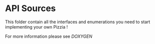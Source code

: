 # API Sources

This folder contain all the interfaces and enumerations you need to start implementing your own Pizzia !

For more information please see *DOXYGEN*
